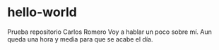 # hello-world
Prueba  repositorio Carlos Romero
Voy a hablar un poco sobre mí. Aun queda una hora y media para que se acabe el día.
